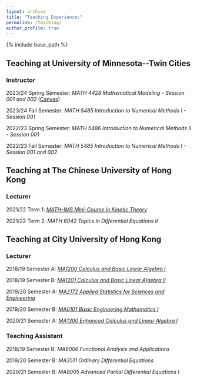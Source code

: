 ```yaml
---
layout: archive
title: "Teaching Experience:"
permalink: /teaching/
author_profile: true
---
```


{% include base_path %}

## Teaching at University of Minnesota--Twin Cities

### Instructor

2023/24 Spring Semester: _MATH 4428 Mathematical Modeling - Session 001 and 002_ ([Canvas](https://canvas.umn.edu/login)) 

2023/24 Fall Semester: _MATH 5485 Introduction to Numerical Methods I - Session 001_ 

2022/23 Spring Semester: _MATH 5486 Introduction to Numerical Methods II - Session 001_ 

2022/23 Fall Semester: _MATH 5485 Introduction to Numerical Methods I - Session 001 and 002_ 

## Teaching at The Chinese University of Hong Kong

### Lecturer

2021/22 Term 1: [_MATH-IMS Mini-Course in Kinetic Theory_](/files/2021-22_Mini_Course_Overview.pdf)

2021/22 Term 2: _MATH 6042 Topics in Differential Equations II_

## Teaching at City University of Hong Kong

### Lecturer

2018/19 Semester A: [_MA1200 Calculus and Basic Linear Algebra I_](/files/1819MA1200.pdf)

2018/19 Semester B: [_MA1201 Calculus and Basic Linear Algebra II_](/files/1819BMA1201.pdf)

2019/20 Semester A: [_MA2172 Applied Statistics for Sciences and Engineering_](/files/1920MA2172.pdf)

2019/20 Semester B: [_MA0101 Basic Engineering Mathematics I_](/files/1920BMA0101.pdf)

2020/21 Semester A: [_MA1300 Enhanced Calculus and Linear Algebra I_](/files/2021AMA1300.pdf)


### Teaching Assistant

2018/19 Semester B: _MA8006 Functional Analysis and Applications_

2019/20 Semester B: _MA3511 Ordinary Differential Equations_

2020/21 Semester B: _MA8005 Advanced Partial Differential Equations I_
